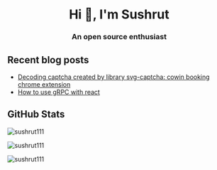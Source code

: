 <h1 align="center">Hi 👋, I'm Sushrut</h1>
<h3 align="center">An open source enthusiast</h3>


<h2>Recent blog posts</h2>
<ul>
  <li><a href="http://bit.ly/captcha-decode-dev">Decoding captcha created by library svg-captcha: cowin booking chrome extension</a></li>
  <li><a href="https://medium.com/@kasturesushrut/how-to-use-grpc-with-react-450283592188">How to use gRPC with react</a></li>
</ul>
  

<h2>GitHub Stats</h2>
<p><img src="https://github-readme-stats.vercel.app/api?username=sushrut111&show_icons=true&locale=en" alt="sushrut111" /></p>
<p><img src="https://github-readme-streak-stats.herokuapp.com/?user=sushrut111&" alt="sushrut111" /></p>
<p><img src="https://github-readme-stats.vercel.app/api/top-langs?username=sushrut111&show_icons=true&locale=en&layout=compact" alt="sushrut111" /></p>

